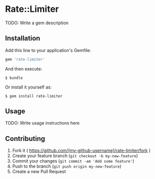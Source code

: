 # Rate::Limiter

TODO: Write a gem description

## Installation

Add this line to your application's Gemfile:

```ruby
gem 'rate-limiter'
```

And then execute:

    $ bundle

Or install it yourself as:

    $ gem install rate-limiter

## Usage

TODO: Write usage instructions here

## Contributing

1. Fork it ( https://github.com/[my-github-username]/rate-limiter/fork )
2. Create your feature branch (`git checkout -b my-new-feature`)
3. Commit your changes (`git commit -am 'Add some feature'`)
4. Push to the branch (`git push origin my-new-feature`)
5. Create a new Pull Request
